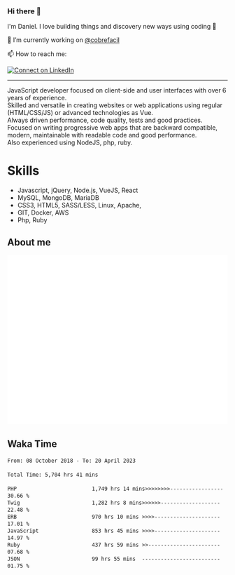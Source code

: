 ### Hi there 👋

I'm Daniel. I love building things and discovery new ways using coding :raised_hands: 

🔭 I’m currently working on [@cobrefacil](https://www.cobrefacil.com.br/)

📫 How to reach me:

[![Connect on LinkedIn](https://img.shields.io/badge/--linkedin?label=LinkedIn&logo=LinkedIn&style=social)](https://www.linkedin.com/in/daniel-cerverizzo/)

---

JavaScript developer focused on client-side and user interfaces with over 6 years of experience.  
Skilled and versatile in creating websites or web applications using regular (HTML/CSS/JS) or advanced technologies as Vue.  
Always driven performance, code quality, tests and good practices.  
 Focused on writing progressive web apps that are backward compatible, modern, maintainable with readable code and good performance.  
Also experienced using NodeJS, php, ruby. 


# Skills

 - Javascript, jQuery, Node.js, VueJS, React
 - MySQL, MongoDB, MariaDB    
 - CSS3, HTML5, SASS/LESS,  Linux, Apache,
 - GIT, Docker, AWS
 - Php, Ruby

## About me

![Metrics](/github-metrics.svg)

## Waka Time

<!--START_SECTION:waka-->

```text
From: 08 October 2018 - To: 20 April 2023

Total Time: 5,704 hrs 41 mins

PHP                        1,749 hrs 14 mins>>>>>>>>-----------------   30.66 %
Twig                       1,282 hrs 8 mins>>>>>>-------------------   22.48 %
ERB                        970 hrs 10 mins >>>>---------------------   17.01 %
JavaScript                 853 hrs 45 mins >>>>---------------------   14.97 %
Ruby                       437 hrs 59 mins >>-----------------------   07.68 %
JSON                       99 hrs 55 mins  -------------------------   01.75 %
```

<!--END_SECTION:waka-->

